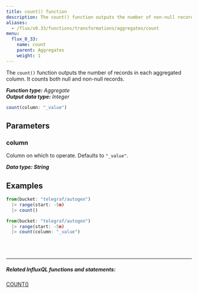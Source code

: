 ```yaml
---
title: count() function
description: The count() function outputs the number of non-null records in each aggregated column.
aliases:
  - /flux/v0.33/functions/transformations/aggregates/count
menu:
  flux_0_33:
    name: count
    parent: Aggregates
    weight: 1
---
```


The `count()` function outputs the number of records in each aggregated column.
It counts both null and non-null records.

_**Function type:** Aggregate_  
_**Output data type:** Integer_

```js
count(column: "_value")
```

## Parameters

### column
Column on which to operate.
Defaults to `"_value"`.

_**Data type: String**_

## Examples
```js
from(bucket: "telegraf/autogen")
  |> range(start: -5m)
  |> count()
```

```js
from(bucket: "telegraf/autogen")
  |> range(start: -5m)
  |> count(column: "_value")
```

<hr style="margin-top:4rem"/>

##### Related InfluxQL functions and statements:
[COUNT()](/influxdb/latest/query_language/functions/#count)
